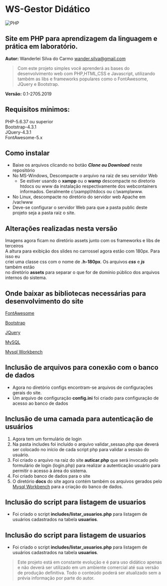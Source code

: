 WS-Gestor Didático
==================

![PHP](https://www.bryanmarshall.com/wp-content/uploads/php_mysql_logo.jpg)


Site em PHP para aprendizagem da linguagem e prática em laboratório.
-------------------------------------------------------

**Autor:**  Wanderlei Silva do Carmo  <wander.silva@gmail.com>

>Com este projeto simples você aprenderá as bases do desenvolvimento web com PHP,HTML,CSS e Javascript, utilizando também as libs e frameworks populares como o FontAwesome, JQuery e Bootstrap.  

**Versão:** 0.1-2705.2019

Requisitos mínimos:
------------------

PHP-5.6.37 ou superior  
Bootstrap-4.3.1  
JQuery-4.3.1  
FontAwesome-5.x  


Como instalar
-------------

* Baixe os arquivos clicando no botão **_Clone ou Download_** neste repositório
* No MS-Windows, Descompacte o arquivo na raiz de seu servidor Web
  + Se estiver usando o **__xampp__** ou o **__wamp__** descompacte no diretorio htdocs ou www da instalação respectivamente dos webcontainers informados. Geralmente c:\xampp\htdocs ou c:\wamp\www.
* No Linux, descompacte no diretório do servidor web Apache em /var/www
* Deve-se configurar o servidor Web para que a pasta public deste projeto seja a pasta raiz o site.

Alterações realizadas nesta versão
-----------------------------------
Imagens agora ficam no diretório assets junto com os frameworks e libs de terceiros  
A altura para exibição dos slides no carrossel agora estão com 180px. Para isso eu  
criei uma classe css com o nome de **.h-180px**. Os arquivos **_css_** e **_js_** também estão  
no diretório **assets** para separar o que for de domínio público dos arquivos internos do sistema.  

Onde baixar as bibliotecas necessárias para desenvolvimento do site
-----------------------------------------------------------


[FontAwesome](https://use.fontawesome.com/releases/v5.8.2/fontawesome-free-5.8.2-web.zip)


[Bootstrap](https://github.com/twbs/bootstrap/releases/download/v4.3.1/bootstrap-4.3.1-dist.zip)


[JQuery](https://code.jquery.com/jquery-3.4.1.min.js)


[MySQL](https://dev.mysql.com/downloads/windows/)


[Mysql Workbench](https://dev.mysql.com/downloads/workbench/)



Inclusão de arquivos para conexão com o banco de dados
------------------------------------------------------

* Agora no diretório configs encontram-se arquivos de configurações gerais do site.
* Um arquivo de configuração **config.ini** foi criado para configuração de acesso ao banco de dados

Inclusão de uma camada para autenticação de usuários
----------------------------------------------------

1. Agora tem um formulário de login
2. Na pasta includes foi incluído o arquivo validar_sessao.php que deverá ser colocado no início de cada script php para validar a sessão do usuário.  
3. Foi criado o arquivo na raiz do site **auticar.php** que será invocado pelo formulário de login (login.php) para realizar a autenticação usuário para permitir o acesso à área do sistema.
4. Foi criado banco de dados para o site
5. O diretório __docs__ do site agora contém também os arquivos gerados pelo [Mysql Workbench](https://dev.mysql.com/downloads/workbench/) para a criação do banco de dados.


Inclusão do script para listagem de usuarios
--------------------------------------------

* Foi criado o script **includes/listar_usuarios.php** para listagem de usuários cadastrados na tabela **usuarios**.


Inclusão do script para listagem de usuarios
--------------------------------------------

* Foi criado o script **includes/listar_usuarios.php** para listagem de usuários cadastrados na tabela **usuarios**.



>Este projeto está em constante evolução e é para uso didático apenas e não deverá ser utilizado em um ambiente comercial até sua versão de produção definitiva. Todo o conteúdo poderá ser atualizado sem a prévia informação por parte do autor.














